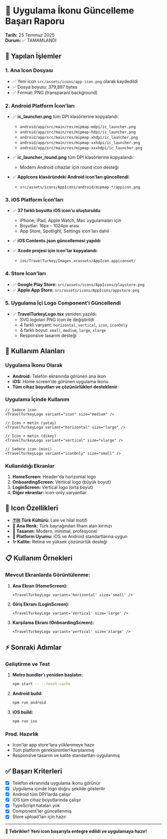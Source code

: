 # 🎯 Uygulama İkonu Güncelleme Başarı Raporu

**Tarih:** 25 Temmuz 2025  
**Durum:** ✅ TAMAMLANDI

## 📱 Yapılan İşlemler

### 1. Ana Icon Dosyası

- ✅ Yeni icon `src/assets/icons/app-icon.png` olarak kaydedildi
- ✅ Dosya boyutu: 379,897 bytes
- ✅ Format: PNG (transparant background)

### 2. Android Platform İcon'ları

- ✅ **ic_launcher.png** tüm DPI klasörlerine kopyalandı:

  - `android/app/src/main/res/mipmap-mdpi/ic_launcher.png`
  - `android/app/src/main/res/mipmap-hdpi/ic_launcher.png`
  - `android/app/src/main/res/mipmap-xhdpi/ic_launcher.png`
  - `android/app/src/main/res/mipmap-xxhdpi/ic_launcher.png`
  - `android/app/src/main/res/mipmap-xxxhdpi/ic_launcher.png`

- ✅ **ic_launcher_round.png** tüm DPI klasörlerine kopyalandı:

  - Modern Android cihazlar için round icon desteği

- ✅ **AppIcons klasöründeki Android icon'ları güncellendi**:
  - `src/assets/icons/AppIcons/android/mipmap-*/appicon.png`

### 3. iOS Platform İcon'ları

- ✅ **37 farklı boyutta iOS icon'u oluşturuldu**:

  - iPhone, iPad, Apple Watch, Mac uygulamaları için
  - Boyutlar: 16px - 1024px arası
  - App Store, Spotlight, Settings icon'ları dahil

- ✅ **iOS Contents.json güncellemesi yapıldı**
- ✅ **Xcode projesi için icon'lar kopyalandı**:
  - `ios/TravelTurkey/Images.xcassets/AppIcon.appiconset/`

### 4. Store Icon'ları

- ✅ **Google Play Store:** `src/assets/icons/AppIcons/playstore.png`
- ✅ **Apple App Store:** `src/assets/icons/AppIcons/appstore.png`

### 5. Uygulama İçi Logo Component'i Güncellendi

- ✅ **TravelTurkeyLogo.tsx** yeniden yazıldı:
  - SVG logoları PNG icon ile değiştirildi
  - 4 farklı varyant: `horizontal`, `vertical`, `icon`, `iconOnly`
  - 4 farklı boyut: `small`, `medium`, `large`, `xlarge`
  - Responsive tasarım desteği

## 🔧 Kullanım Alanları

### Uygulama İkonu Olarak

- **Android:** Telefon ekranında görünen ana ikon
- **iOS:** Home screen'de görünen uygulama ikonu
- **Tüm cihaz boyutları ve çözünürlükleri desteklenir**

### Uygulama İçinde Kullanım

```tsx
// Sadece icon
<TravelTurkeyLogo variant="icon" size="medium" />

// Icon + metin (yatay)
<TravelTurkeyLogo variant="horizontal" size="large" />

// Icon + metin (dikey)
<TravelTurkeyLogo variant="vertical" size="xlarge" />

// Sadece icon (mini)
<TravelTurkeyLogo variant="iconOnly" size="small" />
```

### Kullanıldığı Ekranlar

1. **HomeScreen:** Header'da horizontal logo
2. **OnboardingScreen:** Vertical logo (büyük boyut)
3. **LoginScreen:** Vertical logo (orta boyut)
4. **Diğer ekranlar:** Icon-only varyantlar

## 🎨 Icon Özellikleri

- **🇹🇷 Türk Kültürü:** Lale ve hilal motifi
- **🔴 Ana Renk:** Türk bayrağından ilham alan kırmızı
- **🏺 Tasarım:** Modern, minimal, profesyonel
- **📱 Platform Uyumu:** iOS ve Android standartlarına uygun
- **✨ Kalite:** Retina ve yüksek çözünürlük desteği

## 📋 Kullanım Örnekleri

### Mevcut Ekranlarda Görüntülenme:

1. **Ana Ekran (HomeScreen):**

   ```tsx
   <TravelTurkeyLogo variant='horizontal' size='small' />
   ```

2. **Giriş Ekranı (LoginScreen):**

   ```tsx
   <TravelTurkeyLogo variant='vertical' size='large' />
   ```

3. **Karşılama Ekranı (OnboardingScreen):**
   ```tsx
   <TravelTurkeyLogo variant='vertical' size='xlarge' />
   ```

## ⚡ Sonraki Adımlar

### Geliştirme ve Test

1. **Metro bundler'ı yeniden başlatın:**

   ```bash
   npm start -- --reset-cache
   ```

2. **Android build:**

   ```bash
   npm run android
   ```

3. **iOS build:**
   ```bash
   npm run ios
   ```

### Prod. Hazırlık

- Icon'lar app store'lara yüklenmeye hazır
- Tüm platform gereksinimleri karşılanmış
- Responsive tasarım ve kalite standartları uygulanmış

## ✅ Başarı Kriterleri

- [x] Telefon ekranında uygulama ikonu görünür
- [x] Uygulama içinde logo doğru şekilde gösterilir
- [x] Android tüm DPI'larda çalışır
- [x] iOS tüm cihaz boyutlarında çalışır
- [x] TypeScript hataları yok
- [x] Component'ler güncellenmiş
- [x] Store upload'ları için hazır

---

**🎉 Tebrikler! Yeni icon başarıyla entegre edildi ve uygulamaya hazır!**
